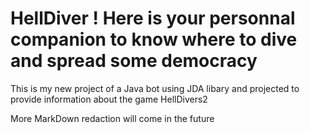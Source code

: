 # HellDiver ! Here is your personnal companion to know where to dive and spread some democracy

This is my new project of a Java bot using JDA libary and projected to provide information about the game HellDivers2

More MarkDown redaction will come in the future
